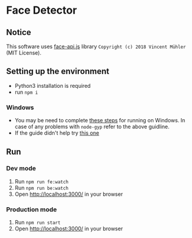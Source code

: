 # Face Detector

## Notice
This software uses [face-api.js](https://github.com/justadudewhohacks/face-api.js) library `Copyright (c) 2018 Vincent Mühler` (MIT License).

## Setting up the environment
- Python3 installation is required
- run `npm i`
### Windows
- You may be need to complete [these steps](https://github.com/nodejs/node-gyp#on-windows) for running on Windows.
In case of any problems with `node-gyp` refer to the above guidline.
- If the guide didn't help try [this one](https://github.com/nodejs/node-gyp/blob/main/docs/Updating-npm-bundled-node-gyp.md)

## Run
### Dev mode
1. Run `npm run fe:watch`
2. Run `npm run be:watch`
3. Open [http://localhost:3000/](http://localhost:3000/) in your browser

### Production mode
1. Run `npm run start`
2. Open [http://localhost:3000/](http://localhost:3000/) in your browser